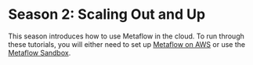 # Season 2: Scaling Out and Up

This season introduces how to use Metaflow in the cloud. To run through these tutorials, you will either need to set up [Metaflow on AWS](/getting-started/infrastructure) or use the [Metaflow Sandbox](https://outerbounds.com/docs/sandbox/).